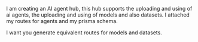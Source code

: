 I am creating an AI agent hub, this hub supports the uploading and using of ai agents, the uploading and using of models and also datasets.
I attached my routes for agents and my prisma schema.

I want you generate equivalent routes for models and datasets.
